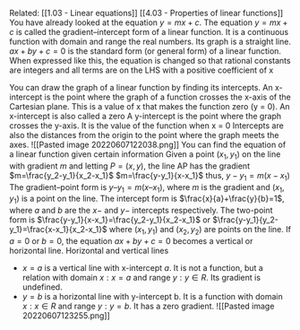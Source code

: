 Related: [[1.03 - Linear equations]] [[4.03 - Properties of linear functions]]
You have already looked at the equation $y=mx +c$.
The equation $y = mx + c$ is called the gradient–intercept form of a linear function.
It is a continuous function with domain and range the real numbers. Its graph is a straight line.
$ax + by + c = 0$ is the standard form (or general form) of a linear function. When expressed like this, the equation is changed so that rational constants are integers and all terms are on the LHS with a positive coefficient of x

You can draw the graph of a linear function by finding its intercepts.
An x-intercept is the point where the graph of a function crosses the x-axis of the Cartesian plane. This is a value of x that makes the function zero (y = 0). An x-intercept is also called a zero
A y-intercept is the point where the graph crosses the y-axis. It is the value of the function when x = 0
Intercepts are also the distances from the origin to the point where the graph meets the axes.
![[Pasted image 20220607122038.png]]
You can find the equation of a linear function given certain information
Given a point $(x_1, y_1)$ on the line with gradient $m$ and letting $P = (x, y)$, the line AP has the gradient
	$m=\frac{y_2-y_1}{x_2-x_1}$
	$m=\frac{y-y_1}{x-x_1}$
thus, $y-y_1=m(x-x_1)$
The gradient–point form is $y – y_1 = m(x – x_1)$, where $m$ is the gradient and $(x_1, y_1)$ is a point on the line.
The intercept form is $\frac{x}{a}+\frac{y}{b}=1$, where $a$ and $b$ are the $x-$ and $y-$ intercepts respectively.
The two-point form is $\frac{y-y_1}{x-x_1}=\frac{y_2-y_1}{x_2-x_1}$ or $\frac{y-y_1}{y_2-y_1}=\frac{x-x_1}{x_2-x_1}$
where $(x_1,y_1)$ and $(x_2,y_2)$ are points on the line.
If $a = 0$ or $b = 0$, the equation $ax + by + c = 0$ becomes a vertical or horizontal line.
Horizontal and vertical lines
- $x= a$ is a vertical line with x-intercept $a$. It is not a function, but a relation with domain ${x: x = a}$ and range ${y: y ∈ R}$. Its gradient is undefined.
- $y= b$ is a horizontal line with y-intercept b. It is a function with domain ${x: x ∈ R}$ and range ${y: y = b}.$ It has a zero gradient.
  ![[Pasted image 20220607123255.png]]
